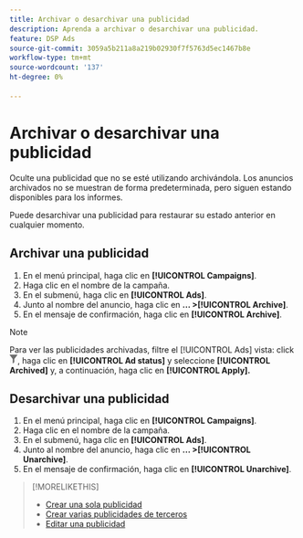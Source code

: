 ```yaml
---
title: Archivar o desarchivar una publicidad
description: Aprenda a archivar o desarchivar una publicidad.
feature: DSP Ads
source-git-commit: 3059a5b211a8a219b02930f7f5763d5ec1467b8e
workflow-type: tm+mt
source-wordcount: '137'
ht-degree: 0%

---
```


# Archivar o desarchivar una publicidad

Oculte una publicidad que no se esté utilizando archivándola. Los anuncios archivados no se muestran de forma predeterminada, pero siguen estando disponibles para los informes.

Puede desarchivar una publicidad para restaurar su estado anterior en cualquier momento.

## Archivar una publicidad

1. En el menú principal, haga clic en **[!UICONTROL Campaigns]**.
1. Haga clic en el nombre de la campaña.
1. En el submenú, haga clic en **[!UICONTROL Ads]**.
1. Junto al nombre del anuncio, haga clic en  **... >[!UICONTROL Archive]**.
1. En el mensaje de confirmación, haga clic en **[!UICONTROL Archive]**.

>[!NOTE]
>
>Para ver las publicidades archivadas, filtre el [!UICONTROL Ads] vista: click ![[!UICONTROL Filter] botón](/help/dsp/assets/filter.png), haga clic en **[!UICONTROL Ad status]** y seleccione **[!UICONTROL Archived]** y, a continuación, haga clic en **[!UICONTROL Apply].**

## Desarchivar una publicidad

1. En el menú principal, haga clic en **[!UICONTROL Campaigns]**.
1. Haga clic en el nombre de la campaña.
1. En el submenú, haga clic en **[!UICONTROL Ads]**.
1. Junto al nombre del anuncio, haga clic en  **... >[!UICONTROL Unarchive]**.
1. En el mensaje de confirmación, haga clic en **[!UICONTROL Unarchive]**.

>[!MORELIKETHIS]
>
>* [Crear una sola publicidad](ad-create.md)
>* [Crear varias publicidades de terceros](ad-create-multiple.md)
>* [Editar una publicidad](ad-edit.md)


